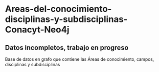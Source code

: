 # Areas-del-conocimiento-disciplinas-y-subdisciplinas-Conacyt-Neo4j

## Datos incompletos, trabajo en progreso
Base de datos en grafo que contiene las Áreas de conocimiento, campos, disciplinas y subdisciplinas
